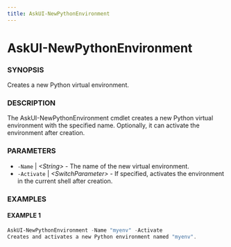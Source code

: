 ```yaml
---
title: AskUI-NewPythonEnvironment
---
```


# AskUI-NewPythonEnvironment

### SYNOPSIS

Creates a new Python virtual environment.

### DESCRIPTION

The AskUI-NewPythonEnvironment cmdlet creates a new Python virtual environment with the specified name. Optionally, it can activate the environment after creation.

### PARAMETERS

- `-Name` | _&lt;String&gt;_ - The name of the new virtual environment. 
- `-Activate` | _&lt;SwitchParameter&gt;_ - If specified, activates the environment in the current shell after creation.

### EXAMPLES

#### EXAMPLE 1

```powershell
AskUI-NewPythonEnvironment -Name "myenv" -Activate
Creates and activates a new Python environment named "myenv".
```

